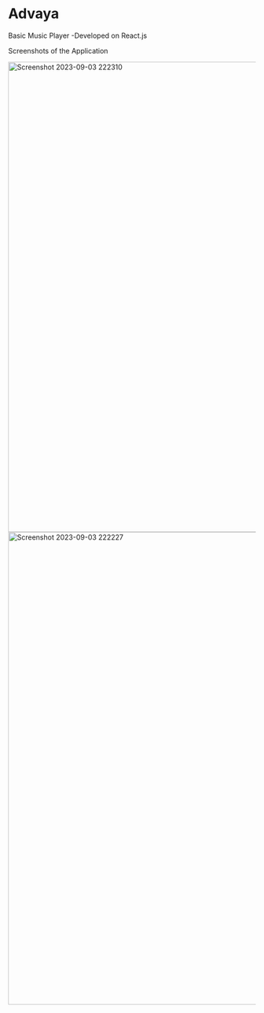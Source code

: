 # Advaya
 Basic Music Player 
 -Developed on React.js

Screenshots of the Application

<img width="955" alt="Screenshot 2023-09-03 222310" src="https://github.com/siddhu2010/Advaya/assets/92944722/1cadb66e-01be-425f-a8a3-53e0fbfc8322">


<img width="960" alt="Screenshot 2023-09-03 222227" src="https://github.com/siddhu2010/Advaya/assets/92944722/1434f3de-8205-469f-9045-b4fd1df5031a">
